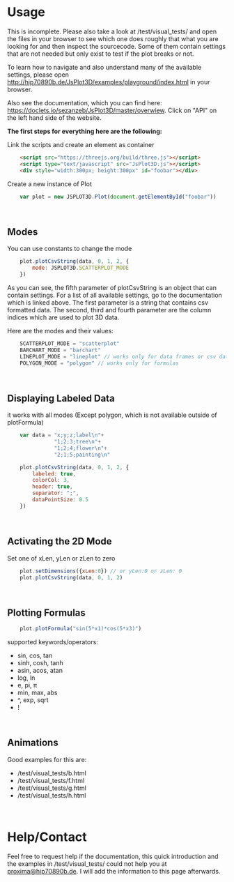 # Usage

This is incomplete. Please also take a look at /test/visual_tests/ and open the files in your browser to see which one does roughly that what you are looking for and then inspect the sourcecode. Some of them contain settings that are not needed but only exist to test if the plot breaks or not.

To learn how to navigate and also understand many of the available settings, please open http://hip70890b.de/JsPlot3D/examples/playground/index.html in your browser.

Also see the documentation, which you can find here: https://doclets.io/sezanzeb/JsPlot3D/master/overwiew. Click on "API" on the left hand side of the website.

**The first steps for everything here are the following:**

Link the scripts and create an element as container

```html
    <script src="https://threejs.org/build/three.js"></script>
    <script type="text/javascript" src="JsPlot3D.js"></script>
    <div style="width:300px; height:300px" id="foobar"></div>
```

Create a new instance of Plot

```js
    var plot = new JSPLOT3D.Plot(document.getElementById("foobar"))
```

<br/>

## Modes

You can use constants to change the mode

```js
    plot.plotCsvString(data, 0, 1, 2, {
        mode: JSPLOT3D.SCATTERPLOT_MODE
    })
```

As you can see, the fifth parameter of plotCsvString is an object that can contain settings. For a list of all available settings, go to the documentation which is linked above.
The first parameter is a string that contains csv formatted data. The second, third and fourth parameter are the column indices which are used to plot 3D data.

Here are the modes and their values:

```js
    SCATTERPLOT_MODE = "scatterplot"
    BARCHART_MODE = "barchart"
    LINEPLOT_MODE = "lineplot" // works only for data frames or csv data
    POLYGON_MODE = "polygon" // works only for formulas
```

<br/>

## Displaying Labeled Data

it works with all modes (Except polygon, which is not available outside of plotFormula)

```js
    var data = "x;y;z;label\n"+
               "1;2;3;tree\n"+
               "1;2;4;flower\n"+
               "2;1;5;painting\n"

    plot.plotCsvString(data, 0, 1, 2, {
        labeled: true,
        colorCol: 3,
        header: true,
        separator: ";",
        dataPointSize: 0.5
    })
```

<br/>

## Activating the 2D Mode

Set one of xLen, yLen or zLen to zero

```js
    plot.setDimensions({xLen:0}) // or yLen:0 or zLen: 0
    plot.plotCsvString(data, 0, 1, 2)
```

<br/>

## Plotting Formulas

```js
    plot.plotFormula("sin(5*x1)*cos(5*x3)")
```

supported keywords/operators:

- sin, cos, tan
- sinh, cosh, tanh
- asin, acos, atan
- log, ln
- e, pi, π
- min, max, abs
- ^, exp, sqrt
- !

<br/>

## Animations

Good examples for this are:

- /test/visual_tests/b.html
- /test/visual_tests/f.html
- /test/visual_tests/g.html
- /test/visual_tests/h.html

<br/>

# Help/Contact

Feel free to request help if the documentation, this quick introduction and the examples in /test/visual_tests/ could not help you at proxima@hip70890b.de. I will add the information to this page afterwards.